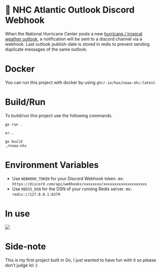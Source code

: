 # 🌴 NHC Atlantic Outlook Discord Webhook

When the National Hurricane Center posts a new [hurricane / tropical weather outlook](https://www.nhc.noaa.gov/), a notification will be sent to a discord channel via a webhook. Last outlook publish-date is stored in redis to prevent sending duplicate messages of the same outlook.

# Docker

You can run this project with docker by using `ghcr.io/hox/noaa-nhc:latest`.

# Build/Run

To build/run this project use the following commands.

```
go run .

or..

go build
./noaa-nhc
```

# Environment Variables

- Use `WEBHOOK_TOKEN` for your Discord Webhook token. ex: `https://discord.com/api/webhooks/xxxxxxxx/xxxxxxxxxxxxxxxxxxxx`
- Use `REDIS_DSN` for the DSN of your running Redis server. ex: `redis://127.0.0.1:6379`

# In use

![](https://cdn.eli.tf/Z5QmskKc.png)

# Side-note

This is my first project built in Go, I just wanted to have fun with it so please don't judge lol :)

